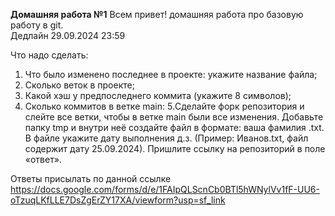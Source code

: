 **Домашняя работа №1** </b>
Всем привет! домашняя работа про базовую работу в  git.<br>
Дедлайн 29.09.2024 23:59<br>

Что надо сделать:<br>
1. Что было изменено последнее в проекте: укажите название файла;
2. Сколько веток в проекте;
3. Какой хэш у предпоследнего коммита (укажите 8 символов);
4. Сколько коммитов в ветке main:
5.Сделайте форк репозитория и слейте все ветки, чтобы в ветке main были все изменения. Добавьте папку tmp и внутри неё создайте файл в формате: ваша фамилия .txt. В файле укажите дату выполнения д.з. (Пример: Иванов.txt, файл содержит дату 25.09.2024). Пришлите ссылку на репозиторий в поле «ответ».<br>

Ответы присылать по данной ссылке  https://docs.google.com/forms/d/e/1FAIpQLScnCb0BTl5hWNylVv1fF-UU6-oTzuqLKfLLE7DsZgErZY17XA/viewform?usp=sf_link

